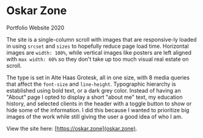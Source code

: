 # Oskar Zone
Portfolio Website 2020

The site is a single-column scroll with images that are responsive-ly loaded in using `srcset` and `sizes` to hopefully reduce page load time. Horizontal images are `width: 100%`, while vertical images like posters are left aligned with `max width: 60%` so they don't take up too much visual real estate on scroll.

The type is set in Alte Haas Grotesk, all in one size, with 8 media queries that affect the `font-size` and `line-height`. Typographic hierarchy is established using bold text, or a dark grey color. Instead of having an "About" page I opted to display a short "about me" text, my education history, and selected clients in the header with a toggle button to show or hide some of the information. I did this because I wanted to prioritize big images of the work while still giving the user a good idea of who I am.

View the site here: [https://oskar.zone](oskar.zone).
